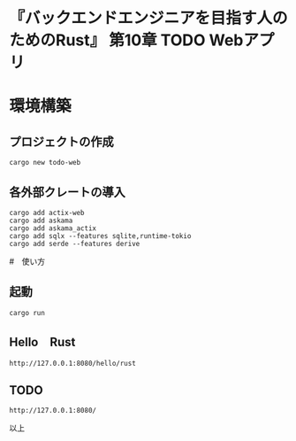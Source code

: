 # 『バックエンドエンジニアを目指す人のためのRust』 第10章 TODO Webアプリ

# 環境構築
## プロジェクトの作成
```
cargo new todo-web
```

## 各外部クレートの導入
```
cargo add actix-web
cargo add askama
cargo add askama_actix
cargo add sqlx --features sqlite,runtime-tokio
cargo add serde --features derive
```

#　使い方
## 起動
```
cargo run
```

## Hello　Rust
```
http://127.0.0.1:8080/hello/rust
```

## TODO
```
http://127.0.0.1:8080/
```

以上